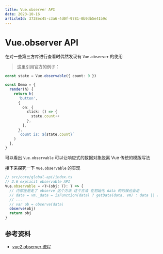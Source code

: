 ```yaml
---
title: Vue.observer API
date: 2023-10-16
articleId: 3738ec45-c3a6-4d0f-9781-0b9db5e41b9c
---
```


# Vue.observer API

在对一些第三方库进行查看时偶然发现有 `Vue.observer` 的使用

> 这里引用官方的例子：

```ts
const state = Vue.observable({ count: 0 })

const Demo = {
  render(h) {
    return h(
      'button',
      {
        on: {
          click: () => {
            state.count++
          },
        },
      },
      `count is: ${state.count}`
    )
  },
}
```

可以看出 `Vue.observable` 可以让响应式的数据对象脱离 Vue 传统的模版写法

接下来探究一下 `Vue.observable` 的实现

```ts
// src/core/global-api/index.ts
// 2.6 explicit observable API
Vue.observable = <T>(obj: T): T => {
  // 内部还是走了 observe 这个方法 这个方法 在初始化 data 的时候也会走
  // data = vm._data = isFunction(data) ? getData(data, vm) : data || {}
  // ...
  // var ob = observe(data)
  observe(obj)
  return obj
}
```

## 参考资料

- [vue2 observer 流程](./vue2-observer.md)
